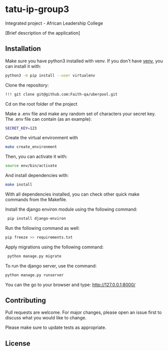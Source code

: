 # tatu-ip-group3
Integrated project - African Leadership College


[Brief description of the application]

## Installation

Make sure you have python3 installed with venv. If you don't have [venv](https://packaging.python.org/guides/installing-using-pip-and-virtual-environments/), you can install it with:

```bash
python3 -m pip install --user virtualenv
```

Clone the repository:

```bash
!!! git clone git@github.com:Faith-qa/uberpool.git
```

Cd on the root folder of the project

Make a .env file and make any random set of characters your secret key. The .env file can contain (as an example):
```bash
SECRET_KEY=123
```


Create the virtual environment with
```bash
make create_environment
```

Then, you can activate it with:
```bash
source env/bin/activate
```

And install dependencies with:
```bash
make install
```
With all dependencies installed, you can check other quick make commands from the Makefile.

Install the django environ module using the following command:
```bash
 pip install django-environ
```

Run the following command as well:
```bash
pip freeze >> requirements.txt
```

Apply migrations using the following command:
```bash
 python manage.py migrate
```


To run the django server, use the command:
```bash
python manage.py runserver
```

You can the go to your browser and type: http://127.0.0.1:8000/

## Contributing
Pull requests are welcome. For major changes, please open an issue first to discuss what you would like to change.

Please make sure to update tests as appropriate.

## License


